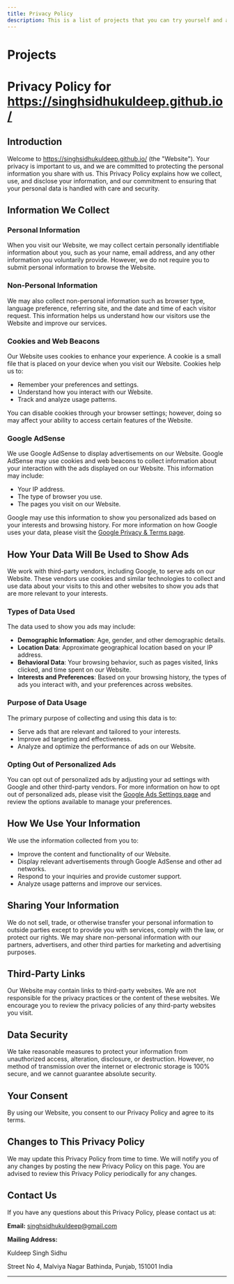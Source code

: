 ```yaml
---
title: Privacy Policy
description: This is a list of projects that you can try yourself and add them to your portfolio.
---
```


# Projects

# Privacy Policy for https://singhsidhukuldeep.github.io/

## Introduction

Welcome to https://singhsidhukuldeep.github.io/ (the "Website"). Your privacy is important to us, and we are committed to protecting the personal information you share with us. This Privacy Policy explains how we collect, use, and disclose your information, and our commitment to ensuring that your personal data is handled with care and security.

## Information We Collect

### Personal Information

When you visit our Website, we may collect certain personally identifiable information about you, such as your name, email address, and any other information you voluntarily provide. However, we do not require you to submit personal information to browse the Website.

### Non-Personal Information

We may also collect non-personal information such as browser type, language preference, referring site, and the date and time of each visitor request. This information helps us understand how our visitors use the Website and improve our services.

### Cookies and Web Beacons

Our Website uses cookies to enhance your experience. A cookie is a small file that is placed on your device when you visit our Website. Cookies help us to:

- Remember your preferences and settings.
- Understand how you interact with our Website.
- Track and analyze usage patterns.

You can disable cookies through your browser settings; however, doing so may affect your ability to access certain features of the Website.

### Google AdSense

We use Google AdSense to display advertisements on our Website. Google AdSense may use cookies and web beacons to collect information about your interaction with the ads displayed on our Website. This information may include:

- Your IP address.
- The type of browser you use.
- The pages you visit on our Website.

Google may use this information to show you personalized ads based on your interests and browsing history. For more information on how Google uses your data, please visit the [Google Privacy & Terms page](https://policies.google.com/privacy).

## How Your Data Will Be Used to Show Ads

We work with third-party vendors, including Google, to serve ads on our Website. These vendors use cookies and similar technologies to collect and use data about your visits to this and other websites to show you ads that are more relevant to your interests.

### Types of Data Used

The data used to show you ads may include:

- **Demographic Information**: Age, gender, and other demographic details.
- **Location Data**: Approximate geographical location based on your IP address.
- **Behavioral Data**: Your browsing behavior, such as pages visited, links clicked, and time spent on our Website.
- **Interests and Preferences**: Based on your browsing history, the types of ads you interact with, and your preferences across websites.

### Purpose of Data Usage

The primary purpose of collecting and using this data is to:

- Serve ads that are relevant and tailored to your interests.
- Improve ad targeting and effectiveness.
- Analyze and optimize the performance of ads on our Website.

### Opting Out of Personalized Ads

You can opt out of personalized ads by adjusting your ad settings with Google and other third-party vendors. For more information on how to opt out of personalized ads, please visit the [Google Ads Settings page](https://adssettings.google.com/authenticated) and review the options available to manage your preferences.

## How We Use Your Information

We use the information collected from you to:

- Improve the content and functionality of our Website.
- Display relevant advertisements through Google AdSense and other ad networks.
- Respond to your inquiries and provide customer support.
- Analyze usage patterns and improve our services.

## Sharing Your Information

We do not sell, trade, or otherwise transfer your personal information to outside parties except to provide you with services, comply with the law, or protect our rights. We may share non-personal information with our partners, advertisers, and other third parties for marketing and advertising purposes.

## Third-Party Links

Our Website may contain links to third-party websites. We are not responsible for the privacy practices or the content of these websites. We encourage you to review the privacy policies of any third-party websites you visit.

## Data Security

We take reasonable measures to protect your information from unauthorized access, alteration, disclosure, or destruction. However, no method of transmission over the internet or electronic storage is 100% secure, and we cannot guarantee absolute security.

## Your Consent

By using our Website, you consent to our Privacy Policy and agree to its terms.

## Changes to This Privacy Policy

We may update this Privacy Policy from time to time. We will notify you of any changes by posting the new Privacy Policy on this page. You are advised to review this Privacy Policy periodically for any changes.

## Contact Us

If you have any questions about this Privacy Policy, please contact us at:

**Email:** singhsidhukuldeep@gmail.com

**Mailing Address:**

Kuldeep Singh Sidhu

Street No 4, Malviya Nagar
Bathinda, Punjab, 151001
India

---

